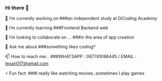 ### Hi there 👋


🔭 I’m currently working on ###an independent study at DiCoding Academy

🌱 I’m currently learning ###Frontend Backend web

👯 I’m looking to collaborate on ... ###in the area of app creation

💬 Ask me about ###something likes coding?

📫 How to reach me:.. ###WHATSAPP : 087741098445 / EMAIL : leoari017@gmail.com

⚡ Fun fact: ###I really like watching movies..sometimes I play games

